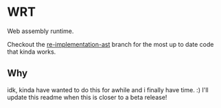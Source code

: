 # WRT

Web assembly runtime.

Checkout the [re-implementation-ast](https://github.com/AlecDivito/wrt/tree/re-implementation-ast) branch for the most up to date code that kinda works.

## Why

idk, kinda have wanted to do this for awhile and i finally have time. :) I'll
update this readme when this is closer to a beta release!
